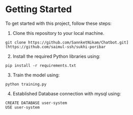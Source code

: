 
# Getting Started
To get started with this project, follow these steps:
1. Clone this repository to your local machine.
```
git clone https://github.com/SannketNikam/Chatbot.git](https://github.com/saimul-ssh/sukhi-poribar
```
2. Install the required Python libraries using:
```
pip install -r requirements.txt
```
3. Train the model using:
```
python training.py
```
4. Established Database connection with mysql using:
```
CREATE DATABASE user-system
USE user-system
```



